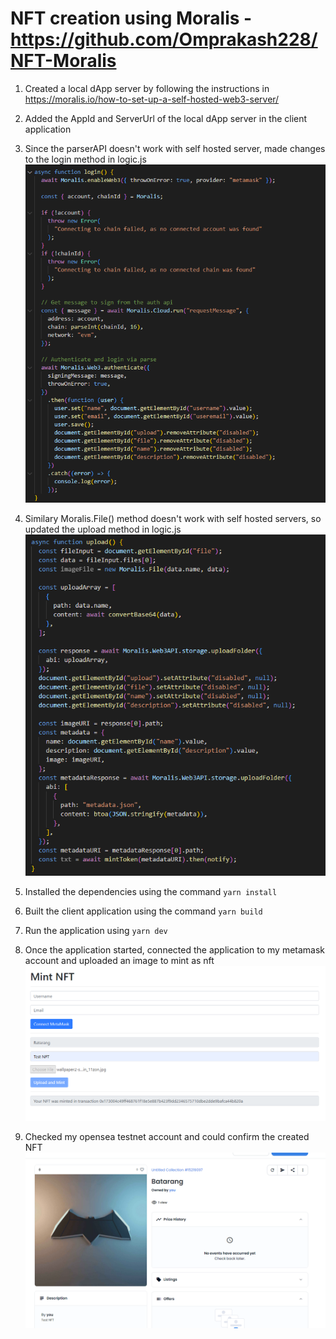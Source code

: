 # NFT creation using Moralis - https://github.com/Omprakash228/NFT-Moralis
1. Created a local dApp server by following the instructions in 
https://moralis.io/how-to-set-up-a-self-hosted-web3-server/

2. Added the AppId and ServerUrl of the local dApp server in the client application

3. Since the parserAPI doesn't work with self hosted server, made changes to the login method in logic.js
![Alt text](/login_change.png?raw=true "Optional Title")

4. Similary Moralis.File() method doesn't work with self hosted servers, so updated the upload method in logic.js
![Alt text](/upload_change.png?raw=true "Optional Title")

5. Installed the dependencies using the command
`yarn install`

6. Built the client application using the command
`yarn build`

7. Run the application using 
`yarn dev`

8. Once the application started, connected the application to my metamask account and uploaded an image to mint as nft
![Alt text](/working_result.png?raw=true "Optional Title")

9. Checked my opensea testnet account and could confirm the created NFT
![Alt text](/nft_result.png?raw=true "Optional Title")